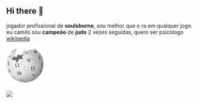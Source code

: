## Hi there 👋
jogador profissional de **soulsborne**, sou melhor que o ra em qualquer jogo
eu camilo sou **campeão** de **judo** 2 vezes seguidas, quero ser psicologo
[wikipedia](https://pt.wikipedia.org/wiki/Markdown)


![Texto da propriedade alt](wikipedia.png)

![](https://media1.tenor.com/m/_pSTChwI1mcAAAAd/dbz-goku.gif)
